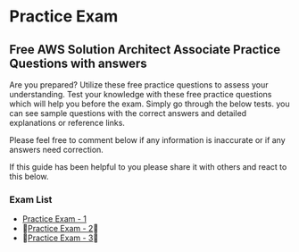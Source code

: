 # Practice Exam

## Free AWS Solution Architect Associate Practice Questions with answers

Are you prepared? Utilize these free practice questions to assess your understanding. Test your knowledge with these free practice questions which will help you before the exam. Simply go through the below tests. you can see sample questions with the correct answers and detailed explanations or reference links.

Please feel free to comment below if any information is inaccurate or if any answers need correction.

If this guide has been helpful to you please share it with others and react to this below.

### Exam List

- [Practice Exam - 1](./practice-exam-1.md)
- 🚧[Practice Exam - 2](./practice-exam-2.md)🚧
- 🚧[Practice Exam - 3](./practice-exam-3.md)🚧
